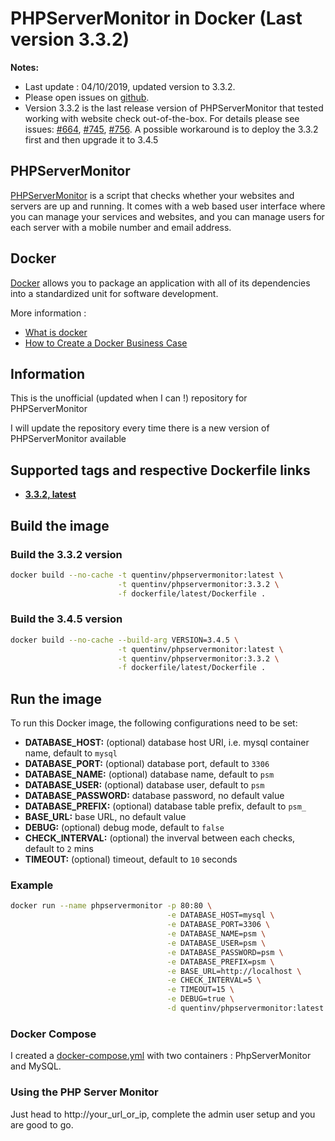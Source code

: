 
# PHPServerMonitor in Docker (Last version 3.3.2)

**Notes:**

* Last update : 04/10/2019, updated version to 3.3.2.
* Please open issues on [github](https://github.com/Quentinvarquet/docker-phpservermonitor/issues).
* Version 3.3.2 is the last release version of PHPServerMonitor that tested working with website check out-of-the-box. For details please see issues: [#664](https://github.com/phpservermon/phpservermon/issues/664), [#745](https://github.com/phpservermon/phpservermon/issues/745), [#756](https://github.com/phpservermon/phpservermon/issues/756). A possible workaround is to deploy the 3.3.2 first and then upgrade it to 3.4.5
  
## PHPServerMonitor

[PHPServerMonitor](http://www.phpservermonitor.org/) is a script that checks whether your websites and servers are up and running. It comes with a web based user interface where you can manage your services and websites, and you can manage users for each server with a mobile number and email address.

## Docker

[Docker](https://www.docker.com/) allows you to package an application with all of its dependencies into a standardized unit for software development.

More information :

* [What is docker](https://www.docker.com/what-docker)
* [How to Create a Docker Business Case](https://www.brianchristner.io/how-to-create-a-docker-business-case/)

## Information

This is the unofficial (updated when I can !) repository for PHPServerMonitor

I will update the repository every time there is a new version of PHPServerMonitor available

## Supported tags and respective Dockerfile links

* **[3.3.2, latest]((https://github.com/Quentinvarquet/docker-phpservermonitor/blob/master/dockerfile/Dockerfile))**

## Build the image

### Build the 3.3.2 version

```bash
docker build --no-cache -t quentinv/phpservermonitor:latest \
                        -t quentinv/phpservermonitor:3.3.2 \
                        -f dockerfile/latest/Dockerfile .
```

### Build the 3.4.5 version

```bash
docker build --no-cache --build-arg VERSION=3.4.5 \
                        -t quentinv/phpservermonitor:latest \
                        -t quentinv/phpservermonitor:3.3.2 \
                        -f dockerfile/latest/Dockerfile .
```

## Run the image

To run this Docker image, the following configurations need to be set:

* **DATABASE_HOST:** (optional) database host URI, i.e. mysql container name, default to `mysql`
* **DATABASE_PORT:** (optional) database port, default to `3306`
* **DATABASE_NAME:** (optional) database name, default to `psm`
* **DATABASE_USER:** (optional) database user, default to `psm`
* **DATABASE_PASSWORD:** database password, no default value
* **DATABASE_PREFIX:** (optional) database table prefix, default to `psm_`
* **BASE_URL:** base URL, no default value
* **DEBUG:** (optional) debug mode, default to `false`
* **CHECK_INTERVAL:** (optional) the inverval between each checks, default to `2` mins
* **TIMEOUT:** (optional) timeout, default to `10` seconds

### Example

```bash
docker run --name phpservermonitor -p 80:80 \
                                   -e DATABASE_HOST=mysql \
                                   -e DATABASE_PORT=3306 \
                                   -e DATABASE_NAME=psm \
                                   -e DATABASE_USER=psm \
                                   -e DATABASE_PASSWORD=psm \
                                   -e DATABASE_PREFIX=psm \
                                   -e BASE_URL=http://localhost \
                                   -e CHECK_INTERVAL=5 \
                                   -e TIMEOUT=15 \
                                   -e DEBUG=true \
                                   -d quentinv/phpservermonitor:latest
```

### Docker Compose

I created a [docker-compose.yml]((https://github.com/Quentinvarquet/docker-phpservermonitor/blob/master/docker-compose/docker-compose.yml)) with two containers : PhpServerMonitor and MySQL.

### Using the PHP Server Monitor

Just head to http://your_url_or_ip, complete the admin user setup and you are good to go.
